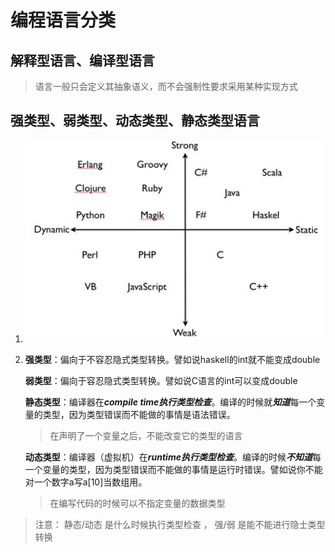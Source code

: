 # 编程语言分类

## 解释型语言、编译型语言

> 语言一般只会定义其抽象语义，而不会强制性要求采用某种实现方式

## 强类型、弱类型、动态类型、静态类型语言

1. ![language1](../image/language1.jpg)

2. **强类型**：偏向于不容忍隐式类型转换。譬如说haskell的int就不能变成double

   **弱类型**：偏向于容忍隐式类型转换。譬如说C语言的int可以变成double

   **静态类型**：编译器在***compile time执行类型检查***。编译的时候就***知道***每一个变量的类型，因为类型错误而不能做的事情是语法错误。

   > 在声明了一个变量之后，不能改变它的类型的语言

   **动态类型**：编译器（虚拟机）在***runtime执行类型检查***。编译的时候***不知道***每一个变量的类型，因为类型错误而不能做的事情是运行时错误。譬如说你不能对一个数字a写a[10]当数组用。

   > 在编写代码的时候可以不指定变量的数据类型

> 注意： 静态/动态 是什么时候执行类型检查   ，  强/弱 是能不能进行隐士类型转换
